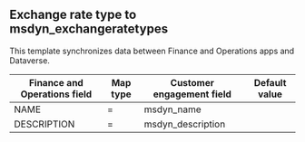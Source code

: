 ## Exchange rate type to msdyn_exchangeratetypes

This template synchronizes data between Finance and Operations apps and Dataverse.

Finance and Operations field | Map type | Customer engagement field | Default value
---|---|---|---
NAME | = | msdyn_name | 
DESCRIPTION | = | msdyn_description | 
